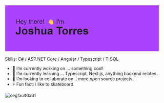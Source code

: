 ![](https://raw.githubusercontent.com/segfault0x61/segfault0x61/main/header.png)




Skills: C# / ASP.NET Core / Angular / Typescript / T-SQL

- 🔭 I’m currently working on ... something cool! 
- 🌱 I’m currently learning ... Typescript, Next.js, anything backend related. 
- 👯 I’m looking to collaborate on .. more open source projects. 
- ⚡ Fun fact: I like to skateboard. 


<p><img align="left" src="https://github-readme-stats.vercel.app/api/top-langs?username=segfault0x61&show_icons=true&locale=en&layout=compact&hide=c,html&theme=tokyonight" alt="segfault0x61" /></p>

<!-- <p>&nbsp;<img align="center" src="https://github-readme-stats.vercel.app/api?username=segfault0x61&show_icons=true&locale=en" alt="segfault0x61" /></p> -->
 

